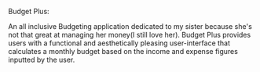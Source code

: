 Budget Plus:

An all inclusive Budgeting application dedicated to my sister because she's not that great at managing her money(I still love her). Budget Plus provides users with a functional and aesthetically pleasing user-interface that calculates a monthly budget based on the income and expense figures inputted by the user.





